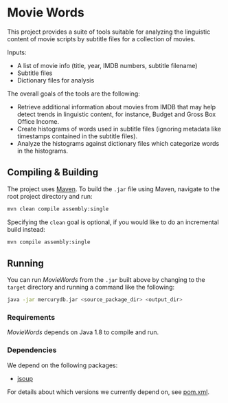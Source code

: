 # Movie Words

This project provides a suite of tools suitable for analyzing the linguistic content of movie scripts by subtitle files for a collection of movies.

Inputs:
* A list of movie info (title, year, IMDB numbers, subtitle filename)
* Subtitle files
* Dictionary files for analysis

The overall goals of the tools are the following:
* Retrieve additional information about movies from IMDB that may help detect trends in linguistic content, for instance, Budget and Gross Box Office Income.
* Create histograms of words used in subtitle files (ignoring metadata like timestamps contained in the subtitle files).
* Analyze the histograms against dictionary files which categorize words in the histograms.

## Compiling & Building

The project uses [Maven](http://maven.apache.org/). To build the `.jar` file using Maven, navigate to the root project directory and run:

```bash
mvn clean compile assembly:single
```

Specifying the `clean` goal is optional, if you would like to do an incremental build instead:

```bash
mvn compile assembly:single
```

## Running

You can run _MovieWords_ from the `.jar` built above by changing to the `target` directory and running a command like the following:

```bash
java -jar mercurydb.jar <source_package_dir> <output_dir>
```

### Requirements

_MovieWords_ depends on Java 1.8 to compile and run.

### Dependencies

We depend on the following packages:

* [jsoup](http://jsoup.org/)

For details about which versions we currently depend on, see [pom.xml](https://github.com/dilijev/movie-words/blob/master/pom.xml).
